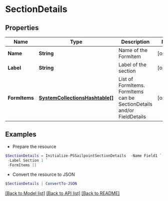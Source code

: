 # SectionDetails
## Properties

Name | Type | Description | Notes
------------ | ------------- | ------------- | -------------
**Name** | **String** | Name of the FormItem | [optional] 
**Label** | **String** | Label of the section | [optional] 
**FormItems** | [**SystemCollectionsHashtable[]**](SystemCollectionsHashtable.md) | List of FormItems. FormItems can be SectionDetails and/or FieldDetails | [optional] 

## Examples

- Prepare the resource
```powershell
$SectionDetails = Initialize-PSSailpointSectionDetails  -Name Field1 `
 -Label Section 1 `
 -FormItems []
```

- Convert the resource to JSON
```powershell
$SectionDetails | ConvertTo-JSON
```

[[Back to Model list]](../README.md#documentation-for-models) [[Back to API list]](../README.md#documentation-for-api-endpoints) [[Back to README]](../README.md)

